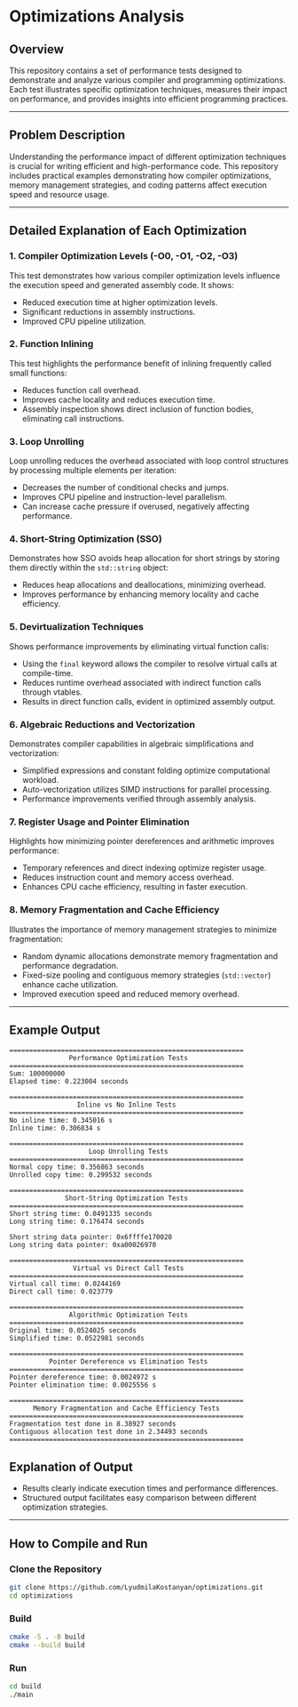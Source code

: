 # Optimizations Analysis

## Overview

This repository contains a set of performance tests designed to demonstrate and analyze various compiler and programming optimizations. Each test illustrates specific optimization techniques, measures their impact on performance, and provides insights into efficient programming practices.

---

## Problem Description

Understanding the performance impact of different optimization techniques is crucial for writing efficient and high-performance code. This repository includes practical examples demonstrating how compiler optimizations, memory management strategies, and coding patterns affect execution speed and resource usage.

---

## Detailed Explanation of Each Optimization

### 1. Compiler Optimization Levels (-O0, -O1, -O2, -O3)

This test demonstrates how various compiler optimization levels influence the execution speed and generated assembly code. It shows:

* Reduced execution time at higher optimization levels.
* Significant reductions in assembly instructions.
* Improved CPU pipeline utilization.

### 2. Function Inlining

This test highlights the performance benefit of inlining frequently called small functions:

* Reduces function call overhead.
* Improves cache locality and reduces execution time.
* Assembly inspection shows direct inclusion of function bodies, eliminating call instructions.

### 3. Loop Unrolling

Loop unrolling reduces the overhead associated with loop control structures by processing multiple elements per iteration:

* Decreases the number of conditional checks and jumps.
* Improves CPU pipeline and instruction-level parallelism.
* Can increase cache pressure if overused, negatively affecting performance.

### 4. Short-String Optimization (SSO)

Demonstrates how SSO avoids heap allocation for short strings by storing them directly within the `std::string` object:

* Reduces heap allocations and deallocations, minimizing overhead.
* Improves performance by enhancing memory locality and cache efficiency.

### 5. Devirtualization Techniques

Shows performance improvements by eliminating virtual function calls:

* Using the `final` keyword allows the compiler to resolve virtual calls at compile-time.
* Reduces runtime overhead associated with indirect function calls through vtables.
* Results in direct function calls, evident in optimized assembly output.

### 6. Algebraic Reductions and Vectorization

Demonstrates compiler capabilities in algebraic simplifications and vectorization:

* Simplified expressions and constant folding optimize computational workload.
* Auto-vectorization utilizes SIMD instructions for parallel processing.
* Performance improvements verified through assembly analysis.

### 7. Register Usage and Pointer Elimination

Highlights how minimizing pointer dereferences and arithmetic improves performance:

* Temporary references and direct indexing optimize register usage.
* Reduces instruction count and memory access overhead.
* Enhances CPU cache efficiency, resulting in faster execution.

### 8. Memory Fragmentation and Cache Efficiency

Illustrates the importance of memory management strategies to minimize fragmentation:

* Random dynamic allocations demonstrate memory fragmentation and performance degradation.
* Fixed-size pooling and contiguous memory strategies (`std::vector`) enhance cache utilization.
* Improved execution speed and reduced memory overhead.

---

## Example Output

```
===========================================================
               Performance Optimization Tests
===========================================================
Sum: 100000000
Elapsed time: 0.223004 seconds

===========================================================
                 Inline vs No Inline Tests
===========================================================
No inline time: 0.345016 s
Inline time: 0.306834 s

===========================================================
                    Loop Unrolling Tests
===========================================================
Normal copy time: 0.356863 seconds
Unrolled copy time: 0.299532 seconds

===========================================================
              Short-String Optimization Tests
===========================================================
Short string time: 0.0491335 seconds
Long string time: 0.176474 seconds

Short string data pointer: 0x6ffffe170020
Long string data pointer: 0xa00026970

===========================================================
                Virtual vs Direct Call Tests
===========================================================
Virtual call time: 0.0244169
Direct call time: 0.023779

===========================================================
               Algorithmic Optimization Tests
===========================================================
Original time: 0.0524025 seconds
Simplified time: 0.0522981 seconds

===========================================================
          Pointer Dereference vs Elimination Tests
===========================================================
Pointer dereference time: 0.0024972 s
Pointer elimination time: 0.0025556 s

===========================================================
      Memory Fragmentation and Cache Efficiency Tests
===========================================================
Fragmentation test done in 8.38927 seconds
Contiguous allocation test done in 2.34493 seconds
===========================================================
```

## Explanation of Output

* Results clearly indicate execution times and performance differences.
* Structured output facilitates easy comparison between different optimization strategies.

---

## How to Compile and Run

### Clone the Repository

```bash
git clone https://github.com/LyudmilaKostanyan/optimizations.git
cd optimizations
```

### Build

```bash
cmake -S . -B build
cmake --build build
```

### Run

```bash
cd build
./main
```
